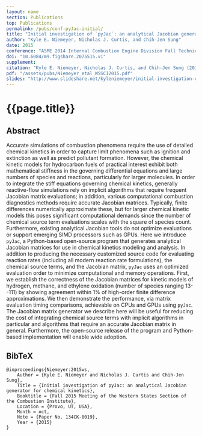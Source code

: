 ```yaml
---
layout: name
section: Publications
top: Publications
permalink: /pubs/conf-pyJac-initial/
title: "Initial investigation of `pyJac`: an analytical Jacobian generator for chemical kinetics"
author: "Kyle E. Niemeyer, Nicholas J. Curtis, and Chih-Jen Sung"
date: 2015
conference: "ASME 2014 Internal Combustion Engine Division Fall Technical Conference (ICEF)"
doi: "10.6084/m9.figshare.2075515.v1"
supplement:
citation: "Kyle E. Niemeyer, Nicholas J. Curtis, and Chih-Jen Sung (2015), Initial investigation of `pyJac`: an analytical Jacobian generator for chemical kinetics, Fall 2015 Meeting of the Western States Section of the Combustion Institute, Provo, UT, USA. 5--6 October 2015. Paper 134CK-0019. doi:10.6084/m9.figshare.2075515.v1"
pdf: "/assets/pubs/Niemeyer_etal_WSSCI2015.pdf"
slides: "http://www.slideshare.net/kyleniemeyer/initial-investigation-of-pyjac-an-analytical-jacobian-generator-for-chemical-kinetics"
---
```


{{page.title}}
==============

## Abstract

Accurate simulations of combustion phenomena require the use of detailed chemical kinetics in order to capture limit phenomena such as ignition and extinction as well as predict pollutant formation. However, the chemical kinetic models for hydrocarbon fuels of practical interest exhibit both mathematical stiffness in the governing differential equations and large numbers of species and reactions, particularly for larger molecules. In order to integrate the stiff equations governing chemical kinetics, generally reactive-flow simulations rely on implicit algorithms that require frequent Jacobian matrix evaluations; in addition, various computational combustion diagnostics methods require accurate Jacobian matrices. Typically, finite differences numerically approximate these, but for larger chemical kinetic models this poses significant computational demands since the number of chemical source term evaluations scales with the square of species count. Furthermore, existing analytical Jacobian tools do not optimize evaluations or support emerging SIMD processors such as GPUs. Here we introduce `pyJac`, a Python-based open-source program that generates analytical Jacobian matrices for use in chemical kinetics modeling and analysis. In addition to producing the necessary customized source code for evaluating reaction rates (including all modern reaction rate formulations), the chemical source terms, and the Jacobian matrix, `pyJac` uses an optimized evaluation order to minimize computational and memory operations. First, we establish the correctness of the Jacobian matrices for kinetic models of hydrogen, methane, and ethylene oxidation (number of species ranging 13--111) by showing agreement within 1% of high-order finite difference approximations. We then demonstrate the performance, via matrix evaluation timing comparisons, achievable on CPUs and GPUs using `pyJac`. The Jacobian matrix generator we describe here will be useful for reducing the cost of integrating chemical source terms with implicit algorithms in particular and algorithms that require an accurate Jacobian matrix in general. Furthermore, the open-source release of the program and Python-based implementation will enable wide adoption.

## BibTeX

    @inproceedings{Niemeyer:2015ws,
        Author = {Kyle E. Niemeyer and Nicholas J. Curtis and Chih-Jen Sung},
        Title = {Initial investigation of pyJac: an analytical Jacobian generator for chemical kinetics},
        Booktitle = {Fall 2015 Meeting of the Western States Section of the Combustion Institute},
        Location = {Provo, UT, USA},
        Month = oct,
        Note = {Paper No. 134CK-0019},
        Year = {2015}
    }
